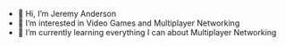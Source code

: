 - 👋 Hi, I’m Jeremy Anderson
- 👀 I’m interested in Video Games and Multiplayer Networking
- 🌱 I’m currently learning everything I can about Multiplayer Networking
